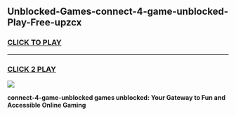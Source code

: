
## Unblocked-Games-connect-4-game-unblocked-Play-Free-upzcx
<h3>
<a href="https://premium76.site?title=connect-4-game-unblocked&ref=22A">CLICK TO PLAY</a></h3>
<hr>

<h3>
<a href="https://premium76.site?title=connect-4-game-unblocked&ref=22A">CLICK 2 PLAY</a>
  
</h3>

<a href="https://premium76.site?title=connect-4-game-unblocked&ref=22A"><img src="https://clearcache.store/games.png"></a>


**connect-4-game-unblocked games unblocked: Your Gateway to Fun and Accessible Online Gaming**

